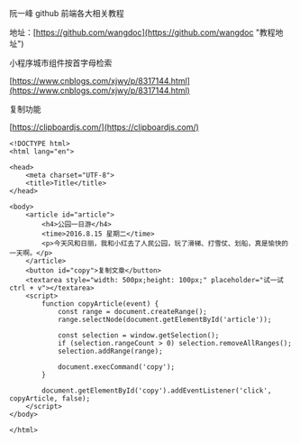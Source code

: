 阮一峰 github 前端各大相关教程

地址：[https://github.com/wangdoc](https://github.com/wangdoc "教程地址")

小程序城市组件按首字母检索

[https://www.cnblogs.com/xjwy/p/8317144.html](https://www.cnblogs.com/xjwy/p/8317144.html)



复制功能

[https://clipboardjs.com/](https://clipboardjs.com/)

```
<!DOCTYPE html>
<html lang="en">

<head>
    <meta charset="UTF-8">
    <title>Title</title>
</head>

<body>
    <article id="article">
        <h4>公园一日游</h4>
        <time>2016.8.15 星期二</time>
        <p>今天风和日丽，我和小红去了人民公园，玩了滑梯、打雪仗、划船，真是愉快的一天啊。</p>
    </article>
    <button id="copy">复制文章</button>
    <textarea style="width: 500px;height: 100px;" placeholder="试一试ctrl + v"></textarea>
    <script>
        function copyArticle(event) {
            const range = document.createRange();
            range.selectNode(document.getElementById('article'));

            const selection = window.getSelection();
            if (selection.rangeCount > 0) selection.removeAllRanges();
            selection.addRange(range);

            document.execCommand('copy');
        }

        document.getElementById('copy').addEventListener('click', copyArticle, false);
    </script>
</body>

</html>
```



